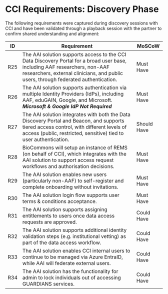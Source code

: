 # CCI Requirements: Discovery Phase

The following requirements were captured during discovery sessions with CCI and have been validated through a playback session with the partner to confirm shared understanding and alignment:

| ID   | Requirement | MoSCoW |
|------|--------------------------|-----------------|
| R25  | The AAI solution supports access to the CCI Data Discovery Portal for a broad user base, including AAF researchers, non-AAF researchers, external clinicians, and public users, through federated authentication. | Must Have |
| R26  | The AAI solution supports authentication via multiple Identity Providers (IdPs), including AAF, eduGAIN, Google, and Microsoft. ***Microsoft & Google IdP Not Required*** | Must Have |
| R27  | The AAI solution integrates with both the Data Discovery Portal and Beacon, and supports tiered access control, with different levels of access (public, restricted, sensitive) tied to user authentication. | Should Have|
| R28  | BioCommons will setup an instance of REMS (on behalf of CCI), which integrates with the AAI solution to support access request workflows and authorisation decisions. | Must Have|
| R29  | The AAI solution enables new users (particularly non-AAF) to self-register and complete onboarding without invitations. | Must Have|
| R30  | The AAI solution login flow supports user terms & conditions acceptance. | Must Have|
| R31  | The AAI solution supports assigning entitlements to users once data access requests are approved. | Could Have |
| R32  | The AAI solution supports additional identity validation steps (e.g. institutional vetting) as part of the data access workflow. | Could Have |
| R33  | The AAI solution enables CCI internal users to continue to be managed via Azure EntraID, while AAI will federate external users. | Could Have |
| R34  | The AAI solution has the functionality for admin to lock individuals out of accessing GUARDIANS services. | Could Have |
